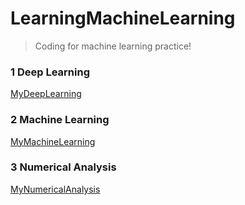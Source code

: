 # LearningMachineLearning

> Coding for machine learning practice!

### 1 Deep Learning

[MyDeepLearning](./MyDeepLearning)

### 2 Machine Learning

[MyMachineLearning](./MyMachineLearning)

### 3 Numerical Analysis

[MyNumericalAnalysis](./MyNumericalAnalysis)
